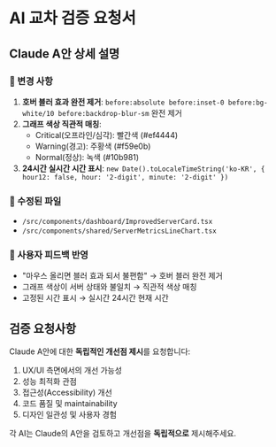 # AI 교차 검증 요청서

## Claude A안 상세 설명

### 🎯 변경 사항
1. **호버 블러 효과 완전 제거**: `before:absolute before:inset-0 before:bg-white/10 before:backdrop-blur-sm` 완전 제거
2. **그래프 색상 직관적 매칭**: 
   - Critical(오프라인/심각): 빨간색 (#ef4444)
   - Warning(경고): 주황색 (#f59e0b) 
   - Normal(정상): 녹색 (#10b981)
3. **24시간 실시간 시간 표시**: `new Date().toLocaleTimeString('ko-KR', { hour12: false, hour: '2-digit', minute: '2-digit' })`

### 📁 수정된 파일
- `/src/components/dashboard/ImprovedServerCard.tsx`
- `/src/components/shared/ServerMetricsLineChart.tsx`

### 🎯 사용자 피드백 반영
- "마우스 올리면 블러 효과 되서 불편함" → 호버 블러 완전 제거
- 그래프 색상이 서버 상태와 불일치 → 직관적 색상 매칭
- 고정된 시간 표시 → 실시간 24시간 현재 시간

## 검증 요청사항

Claude A안에 대한 **독립적인 개선점 제시**를 요청합니다:
1. UX/UI 측면에서의 개선 가능성
2. 성능 최적화 관점
3. 접근성(Accessibility) 개선
4. 코드 품질 및 maintainability
5. 디자인 일관성 및 사용자 경험

각 AI는 Claude의 A안을 검토하고 개선점을 **독립적으로** 제시해주세요.